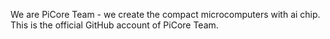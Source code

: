 We are PiCore Team - we create the compact microcomputers with ai chip.
This is the official GitHub account of PiCore Team.
